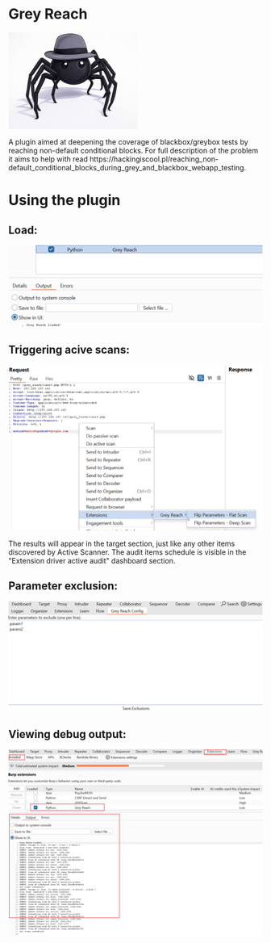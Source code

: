 # Grey Reach
<p align="left">
  <img src="LOGO.png" width="256" height="192" title="Grey Reach">
</p>
A plugin aimed at deepening the coverage of blackbox/greybox tests by reaching non-default conditional blocks.
For full description of the problem it aims to help with read https://hackingiscool.pl/reaching_non-default_conditional_blocks_during_grey_and_blackbox_webapp_testing.

# Using the plugin
## Load:
![Usage](using_the_plugin1.png)
## Triggering acive scans:
![Usage](using_the_plugin2.png)

The results will appear in the target section, just like any other items discovered by Active Scanner.
The audit items schedule is visible in the "Extension driver active audit" dashboard section.

## Parameter exclusion:
![Usage](using_the_plugin3.png)

## Viewing debug output:
![Usage](using_the_plugin4.png)
